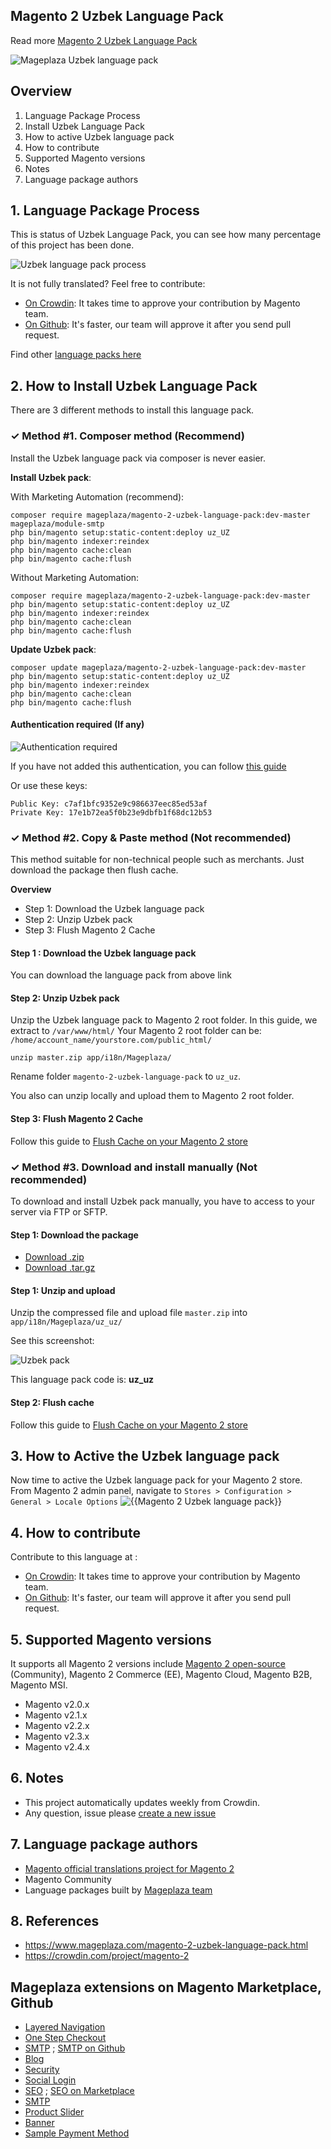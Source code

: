 ## Magento 2 Uzbek Language Pack



Read more [Magento 2 Uzbek Language Pack](https://www.mageplaza.com/magento-2-uzbek-language-pack.html)

![Mageplaza Uzbek language pack](https://cdn3.mageplaza.com/media/general/qjWPj1W.png)

## Overview

1. Language Package Process
2. Install Uzbek Language Pack
3. How to active Uzbek language pack
4. How to contribute
5. Supported Magento versions
6. Notes
7. Language package authors

## 1. Language Package Process

This is status of Uzbek Language Pack, you can see how many percentage of this project has been done.

![Uzbek language pack process](https://progress-bar.dev//?title=completed)

It is not fully translated? Feel free to contribute:
- [On Crowdin](https://crowdin.com/project/magento-2): It takes time to approve your contribution by Magento team.
- [On Github](https://github.com/mageplaza/magento-2-uzbek-language-pack/blob/master/HOW-TO-CONTRIBUTE.md): It's faster, our team will approve it after you send pull request.


Find other [language packs here](https://www.mageplaza.com/magento-2-extensions/language-packs.html)

## 2. How to Install Uzbek Language Pack

There are 3 different methods to install this language pack.

### ✓ Method #1. Composer method (Recommend)
Install the Uzbek language pack via composer is never easier.

**Install Uzbek pack**:

With Marketing Automation (recommend):

```
composer require mageplaza/magento-2-uzbek-language-pack:dev-master mageplaza/module-smtp 
php bin/magento setup:static-content:deploy uz_UZ
php bin/magento indexer:reindex
php bin/magento cache:clean
php bin/magento cache:flush
```

Without Marketing Automation:

```
composer require mageplaza/magento-2-uzbek-language-pack:dev-master
php bin/magento setup:static-content:deploy uz_UZ
php bin/magento indexer:reindex
php bin/magento cache:clean
php bin/magento cache:flush
```


**Update  Uzbek pack**:

```
composer update mageplaza/magento-2-uzbek-language-pack:dev-master
php bin/magento setup:static-content:deploy uz_UZ
php bin/magento indexer:reindex
php bin/magento cache:clean
php bin/magento cache:flush

```

#### Authentication required (If any)

![Authentication required](https://cdn.mageplaza.com/media/general/dmryiPk.png)

If you have not added this authentication, you can follow [this guide](http://devdocs.magento.com/guides/v2.0/install-gde/prereq/connect-auth.html)

Or use these keys:

```
Public Key: c7af1bfc9352e9c986637eec85ed53af
Private Key: 17e1b72ea5f0b23e9dbfb1f68dc12b53
```



### ✓ Method #2. Copy & Paste method (Not recommended)

This method suitable for non-technical people such as merchants. Just download the package then flush cache.

**Overview**

- Step 1: Download the Uzbek language pack
- Step 2: Unzip Uzbek pack
- Step 3: Flush Magento 2 Cache

#### Step 1 : Download the Uzbek language pack

You can download the language pack from above link

#### Step 2: Unzip Uzbek pack

Unzip the Uzbek language pack to Magento 2 root folder. In this guide, we extract to `/var/www/html/`
Your Magento 2 root folder can be: `/home/account_name/yourstore.com/public_html/`

```
unzip master.zip app/i18n/Mageplaza/
```

Rename folder `magento-2-uzbek-language-pack` to `uz_uz`.


You also can unzip locally and upload them to Magento 2 root folder.

#### Step 3: Flush Magento 2 Cache

Follow this guide to [Flush Cache on your Magento 2 store](https://www.mageplaza.com/kb/how-flush-enable-disable-cache.html)


### ✓ Method #3. Download and install manually (Not recommended)

To download and install Uzbek pack manually, you have to access to your server via FTP or SFTP.

#### Step 1: Download the package

- [Download .zip](https://github.com/mageplaza/magento-2-uzbek-language-pack/archive/master.zip)
- [Download .tar.gz](https://github.com/mageplaza/magento-2-uzbek-language-pack/tarball/master)

#### Step 1: Unzip and upload

Unzip the compressed file and upload file `master.zip` into `app/i18n/Mageplaza/uz_uz/`

See this screenshot:

![Uzbek pack](https://cdn3.mageplaza.com/media/general/language-pack.png)

This language pack code is: **uz_uz**

#### Step 2: Flush cache

Follow this guide to [Flush Cache on your Magento 2 store](https://www.mageplaza.com/kb/how-flush-enable-disable-cache.html)


## 3. How to Active the Uzbek language pack 

Now time to active the Uzbek language pack for your Magento 2 store. From Magento 2 admin panel, navigate to `Stores > Configuration > General > Locale Options`
![{{Magento 2 Uzbek language pack}}](https://cdn.mageplaza.com/media/general/aPSUA0l.png)


## 4. How to contribute

Contribute to this language at :
- [On Crowdin](https://crowdin.com/project/magento-2): It takes time to approve your contribution by Magento team.
- [On Github](https://github.com/mageplaza/magento-2-uzbek-language-pack/blob/master/HOW-TO-CONTRIBUTE.md): It's faster, our team will approve it after you send pull request.


## 5. Supported Magento versions

It supports all Magento 2 versions include [Magento 2 open-source](https://www.mageplaza.com/download-magento/) (Community), Magento 2 Commerce (EE), Magento Cloud, Magento B2B, Magento MSI.


- Magento v2.0.x
- Magento v2.1.x
- Magento v2.2.x
- Magento v2.3.x
- Magento v2.4.x



## 6. Notes 

- This project automatically updates weekly from Crowdin.
- Any question, issue please [create a new issue](https://github.com/mageplaza/magento-2-uzbek-language-pack/issues/new)

## 7. Language package authors

- [Magento official translations project for Magento 2](https://crowdin.com/project/magento-2)
- Magento Community
- Language packages built by [Mageplaza team](https://www.mageplaza.com/)


## 8. References 

- https://www.mageplaza.com/magento-2-uzbek-language-pack.html
- https://crowdin.com/project/magento-2



## Mageplaza extensions on Magento Marketplace, Github


- [Layered Navigation](https://marketplace.magento.com/mageplaza-layered-navigation-m2.html)
- [One Step Checkout](https://marketplace.magento.com/mageplaza-magento-2-one-step-checkout-extension.html)
- [SMTP](https://marketplace.magento.com/mageplaza-module-smtp.html) ; [SMTP on Github](https://github.com/mageplaza/magento-2-smtp)
- [Blog](https://github.com/mageplaza/magento-2-blog)
- [Security](https://marketplace.magento.com/mageplaza-module-security.html)
- [Social Login](https://github.com/mageplaza/magento-2-social-login)
- [SEO](https://github.com/mageplaza/magento-2-seo) ; [SEO on Marketplace](https://marketplace.magento.com/mageplaza-magento-2-seo-extension.html)
- [SMTP](https://github.com/mageplaza/magento-2-smtp)
- [Product Slider](https://github.com/mageplaza/magento-2-product-slider)
- [Banner](https://github.com/mageplaza/magento-2-banner-slider)
- [Sample Payment Method](https://github.com/mageplaza/magento-2-sample-payment-method)



